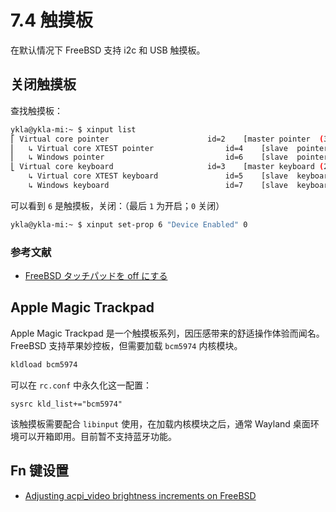 # 7.4 触摸板

在默认情况下 FreeBSD 支持 i2c 和 USB 触摸板。

## 关闭触摸板

查找触摸板：

```sh
ykla@ykla-mi:~ $ xinput list
⎡ Virtual core pointer                    	id=2	[master pointer  (3)]
⎜   ↳ Virtual core XTEST pointer              	id=4	[slave  pointer  (2)]
⎜   ↳ Windows pointer                         	id=6	[slave  pointer  (2)]
⎣ Virtual core keyboard                   	id=3	[master keyboard (2)]
    ↳ Virtual core XTEST keyboard             	id=5	[slave  keyboard (3)]
    ↳ Windows keyboard                        	id=7	[slave  keyboard (3)]
```

可以看到 `6` 是触摸板，关闭：（最后 `1` 为开启；`0` 关闭）

```sh
ykla@ykla-mi:~ $ xinput set-prop 6 "Device Enabled" 0
```


### 参考文献

- [FreeBSD タッチパッドを off にする](https://qiita.com/fygar256/items/35100d43b096470631d6)

## Apple Magic Trackpad

Apple Magic Trackpad 是一个触摸板系列，因压感带来的舒适操作体验而闻名。FreeBSD 支持苹果妙控板，但需要加载 `bcm5974` 内核模块。

```sh
kldload bcm5974
```

可以在 `rc.conf` 中永久化这一配置：

```
sysrc kld_list+="bcm5974"
```

该触摸板需要配合 `libinput` 使用，在加载内核模块之后，通常 Wayland 桌面环境可以开箱即用。目前暂不支持蓝牙功能。

## Fn 键设置


- [Adjusting acpi_video brightness increments on FreeBSD](https://www.davidschlachter.com/misc/freebsd-acpi_video-thinkpad-display-brightness)
